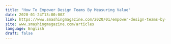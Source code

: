 ```yaml
---
title: "How To Empower Design Teams By Measuring Value"
date: 2020-01-24T13:00:00Z
link: https://www.smashingmagazine.com/2020/01/empower-design-teams-by-measuring-value/?utm_medium=RSS&utm_source=news.12bit.vn
site: www.smashingmagazine.com/articles
language: English
draft: false
---
```

